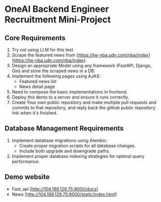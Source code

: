 # OneAI Backend Engineer Recruitment Mini-Project

## Core Requirements
1. Try not using LLM for this test.
2. Scrape the featured news from [https://tw-nba.udn.com/nba/index](https://tw-nba.udn.com/nba/index).
3. Design an appropriate Model using any framework (FastAPI, Django, Gin) and store the scraped news in a DB.
4. Implement the following pages using AJAX:
    * Featured news list
    * News detail page
5. Need to compose the basic implementations in frontend.
6. Deploy this demo to a server and ensure it runs correctly.
7. Create Your own public repository and make multiple pull requests and commits to that repository, and reply back the github public repository link when it's finished.


## Database Management Requirements
1. Implement database migrations using Alembic:
    * Create proper migration scripts for all database changes.
    * Include both upgrade and downgrade paths.
2. Implement proper database indexing strategies for optimal query performance.

## Demo website
* Fast_api
[http://104.199.129.75:8000/docs]
* News
[http://104.199.129.75:8000/static/index.html]
